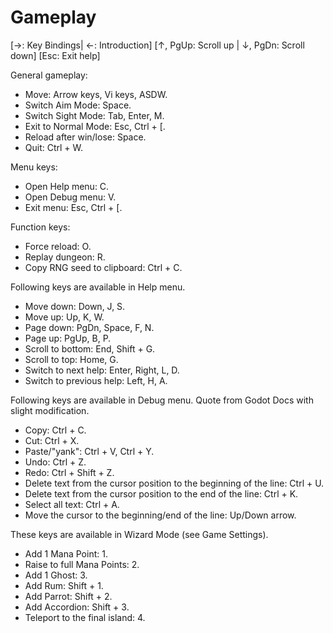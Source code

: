 # Gameplay

[→: Key Bindings| ←: Introduction]
[↑, PgUp: Scroll up | ↓, PgDn: Scroll down]
[Esc: Exit help]

General gameplay:

* Move: Arrow keys, Vi keys, ASDW.
* Switch Aim Mode: Space.
* Switch Sight Mode: Tab, Enter, M.
* Exit to Normal Mode: Esc, Ctrl + [.
* Reload after win/lose: Space.
* Quit: Ctrl + W.

Menu keys:

* Open Help menu: C.
* Open Debug menu: V.
* Exit menu: Esc, Ctrl + [.

Function keys:

* Force reload: O.
* Replay dungeon: R.
* Copy RNG seed to clipboard: Ctrl + C.

Following keys are available in Help menu.

* Move down: Down, J, S.
* Move up: Up, K, W.
* Page down: PgDn, Space, F, N.
* Page up: PgUp, B, P.
* Scroll to bottom: End, Shift + G.
* Scroll to top: Home, G.
* Switch to next help: Enter, Right, L, D.
* Switch to previous help: Left, H, A.

Following keys are available in Debug menu. Quote from Godot Docs with slight modification.

* Copy: Ctrl + C.
* Cut: Ctrl + X.
* Paste/"yank": Ctrl + V, Ctrl + Y.
* Undo: Ctrl + Z.
* Redo: Ctrl + Shift + Z.
* Delete text from the cursor position to the beginning of the line: Ctrl + U.
* Delete text from the cursor position to the end of the line: Ctrl + K.
* Select all text: Ctrl + A.
* Move the cursor to the beginning/end of the line: Up/Down arrow.

These keys are available in Wizard Mode (see Game Settings).

* Add 1 Mana Point: 1.
* Raise to full Mana Points: 2.
* Add 1 Ghost: 3.
* Add Rum: Shift + 1.
* Add Parrot: Shift + 2.
* Add Accordion: Shift + 3.
* Teleport to the final island: 4.
